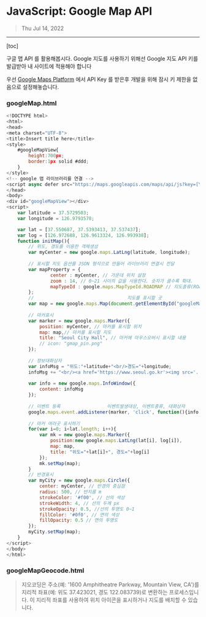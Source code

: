 # JavaScript: Google Map API

> Thu Jul 14, 2022

---

[toc]

구글 맵 API 를 활용해봅시다. Google 지도를 사용하기 위해선 Google 지도 API 키를 발급받아 내 사이트에 적용해야 합니다

우선 [Google Maps Platform](https://console.cloud.google.com/google/maps-apis/overview?cloudshell=false&project=original-voyage-356300) 에서 API Key 를 받은후 개발을 위해 잠시 키 제한을 없음으로 설정해놓습니다.



### googleMap.html

```javascript
<!DOCTYPE html>
<html>
<head>
<meta charset="UTF-8">
<title>Insert title here</title>
<style>
	#googleMapView{
		height:700px;
		border:1px solid #ddd;
	}
</style>
<!-- google 맵 라이브러리를 연결 -->
<script async defer src="https://maps.googleapis.com/maps/api/js?key=[YOURAPI]&callback=initMap"></script>
</head>
<body>
<div id="googleMapView"></div>
<script>
	var latitude = 37.5729503;
	var longitude = 126.9793578;

	var lat = [37.550687, 37.5393413, 37.537437];
	var log = [126.972688, 126.9613324, 126.993938];
	function initMap(){
		// 위도, 경도를 이용한 객체생성
		var myCenter = new google.maps.LatLng(latitude, longitude);
		
		// 표시할 지도 옵션를 JSON 형식으로 만들어 라이브러리 연결시 전달
		var mapProperty = {
				center : myCenter, // 가운데 위치 설정
				zoom : 14, // 0~21 사이의 값을 사용한다. 숫자가 클수록 확대.
				mapTypeId : google.maps.MapTypeId.ROADMAP // 지도종류(ROADMAP, HYBRID, STEELITE, TERRAIN) 
		};
		// 									지도를 표시할 곳 					 	맵옵션
		var map = new google.maps.Map(document.getElementById("googleMapView"), mapProperty);
		
		// 마커표시
		var marker = new google.maps.Marker({
			position: myCenter, // 마커를 표시할 위치
			map: map,// 마커를 표시할 지도
			title: "Seoul City Hall", // 마커에 마우스오버시 표시할 내용
			// icon: "gmap_pin.png"
		});
		
		// 정보대화상자
		var infoMsg = "위도:"+latitude+"<br/>경도="+longitude;
		infoMsg += "<br/><a href='https://www.seoul.go.kr'><img src='../../img/03.png' width='100' height='100'/></a>"
		
		var info = new google.maps.InfoWindow({
			content: infoMsg
		});
		
		// 이벤트 등록				  이벤트발생대상, 이벤트종류, 대화상자  
		google.maps.event.addListener(marker, 'click', function(){info.open(map, marker);});
		
		// 마커 여러곳 표시하기
		for(var i=0; i<lat.length; i++){
			var mk = new google.maps.Marker({
				position:new google.maps.LatLng(lat[i], log[i]),
				map: map,
				title: "위도="+lat[i]+", 경도="+log[i]
			});
			mk.setMap(map);
		}
		// 반경표시
		var myCity = new google.maps.Circle({
			center: myCenter, // 반경의 중심점
			radius: 500, // 반지름 m
			strokeColor: '#f00', // 선의 색상
			strokeWidth: 4, // 선의 두께 px 
			strokeOpacity: 0.5, //선의 투명도 0~1
			fillColor: '#0f0', // 면의 색상
			fillOpacity: 0.5 // 면의 투명도
		});
		myCity.setMap(map);
	}
</script>
</body>
</html>
```



### googleMapGeocode.html

> 지오코딩은 주소(예: '1600 Amphitheatre Parkway, Mountain View, CA')를 지리적 좌표(예: 위도 37.423021, 경도 122.083739)로 변환하는 프로세스입니다. 이 지리적 좌표를 사용하여 위치 아이콘을 표시하거나 지도를 배치할 수 있습니다.

